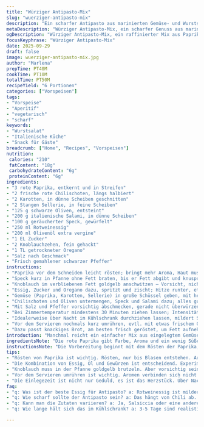 ```yaml
---
title: "Würziger Antipasto-Mix"
slug: "wuerziger-antipasto-mix"
description: "Ein scharfer Antipasto aus marinierten Gemüse- und Wurststücken, der durch eingelegte Paprika und geräucherten Speck eine besondere Note erhält. Die Herstellung beruht auf einer Mischung aus Essig, Öl und Gewürzen. Die Hauptzutaten sind Paprika, Chilischoten, Sellerie, Karotten, schwarze Oliven und italienische Salami. Die Zubereitung nutzt Hitze, um die Aromen zu intensivieren, ohne die Textur komplett weich zu machen. Die Einlegezeit beeinflusst den Geschmack maßgeblich. Ca. 750 ml ergeben sich aus der Gesamtmenge der Zutaten und der Flüssigkeit."
metaDescription: "Würziger Antipasto-Mix, ein scharfer Genuss aus marinierten Gemüse- und Wurststücken. Ideal für jeden Anlass."
ogDescription: "Würziger Antipasto-Mix, ein raffinierter Mix aus Paprika, Oliven und Salami. Perfekt für Aperos oder Buffets."
focusKeyphrase: "Würziger Antipasto-Mix"
date: 2025-09-29
draft: false
image: wuerziger-antipasto-mix.jpg
author: "Marlena"
prepTime: PT40M
cookTime: PT10M
totalTime: PT50M
recipeYield: "6 Portionen"
categories: ["Vorspeisen"]
tags:
- "Vorspeise"
- "Aperitif"
- "vegetarisch"
- "scharf"
keywords:
- "Wurstsalat"
- "Italienische Küche"
- "Snack für Gäste"
breadcrumb: ["Home", "Recipes", "Vorspeisen"]
nutrition: 
 calories: "210"
 fatContent: "18g"
 carbohydrateContent: "6g"
 proteinContent: "6g"
ingredients:
- "3 rote Paprika, entkernt und in Streifen"
- "2 frische rote Chilischoten, längs halbiert"
- "2 Karotten, in dünne Scheiben geschnitten"
- "2 Stangen Sellerie, in feine Scheiben"
- "125 g schwarze Oliven, entsteint"
- "200 g italienische Salami, in dünne Scheiben"
- "100 g geräucherter Speck, gewürfelt"
- "250 ml Rotweinessig"
- "200 ml Olivenöl extra vergine"
- "1 EL Zucker"
- "2 Knoblauchzehen, fein gehackt"
- "1 TL getrockneter Oregano"
- "Salz nach Geschmack"
- "Frisch gemahlener schwarzer Pfeffer"
instructions:
- "Paprika vor dem Schneiden leicht rösten; bringt mehr Aroma, Haut muss nicht komplett weg"
- "Speck kurz in Pfanne ohne Fett braten, bis er Fett abgibt und knusprig wird, dann herausnehmen"
- "Knoblauch im verbliebenen Fett goldgelb anschwitzen – Vorsicht, nicht verbrennen, gibt bitteren Geschmack"
- "Essig, Zucker und Oregano dazu, spritzt und zischt; Hitze runter, etwa 5 Minuten leicht köcheln, bis Zucker sich fast löst"
- "Gemüse (Paprika, Karotten, Sellerie) in große Schüssel geben, mit heißer Essigmischung übergießen"
- "Chilischoten und Oliven untermengen, Speck und Salami dazu; alles gut verrühren"
- "Mit Salz und Pfeffer vorsichtig abschmecken, gerade nicht überwürzen, da Salami Salz mitbringt"
- "Bei Zimmertemperatur mindestens 30 Minuten ziehen lassen; Intensität der Schärfe hängt von Einlegezeit ab"
- "Idealerweise über Nacht im Kühlschrank durchziehen lassen, mildert Schärfe und verbindet Aromen"
- "Vor dem Servieren nochmals kurz umrühren, evtl. mit etwas frischem Olivenöl abschmecken"
- "Dazu passt knackiges Brot, am besten frisch geröstet, um Fett aufnehmen zu können"
introduction: "Manchmal reicht ein einfacher Mix aus eingelegtem Gemüse und herzhaften Wurstwaren, um den Gaumen zu wecken. Diese Würze kombiniert Schärfe, Rauchigkeit und die Säure des Essigs. Paprika rösten verändert das Aroma stark – habe das nach mehreren Versionen gelernt. Der schnelle Kick vom frisch angebratenen Speck verleiht Tiefe, die man sonst kaum erreicht. Geduld beim Ziehen lassen – das ist der Schlüssel. Ich habe oft den Fehler gemacht, zu früh zu probieren, dann ist das ja nur halbe Sache. Statt Salami kann man auch scharf gepökelte Wurst verwenden, aber der Speck bleibt Pflicht. Chili variiere ich je nach Lust oder Jahreszeit; manchmal Ersetzen durch getrockneten Chili oder Pfefferflocken. Wer es weniger scharf mag, entfernt die Kerne oder gleich ein paar Stücke. Wichtig: Das Gemüse noch knackig halten; zu lange kochen oder marinieren lässt alles matschig werden."
ingredientsNote: "Die rote Paprika gibt Farbe, Aroma und ein wenig Süße; am besten frisch und knackig. Ich empfehle, lieber in Bioqualität zu kaufen – Schalen sind dünner, rösten daher intensiver. Für die Schärfe frische Chilischoten nehmen, nicht getrocknet, die schmecken anders, stärker aufdringlich und weniger frisch. Schwarze Oliven müssen entsteint sein, sonst nervt beim Essen, außerdem fellartig und aromatisch, nicht allzu salzig. Statt italienischer Salami funktioniert auch eine grobe Salsiccia, leicht angebraten, für mehr Textur. Der geräucherte Speck sorgt für den rauchigen Unterton; man kann auf Pancetta verzichten, wenn nicht greifbar, aber der Geschmack verliert an Tiefe. Essig ist entscheidend – nein, kein weißer Haushaltsessig, besser Rotweinessig, milder und fruchtiger. Zucker rundet ab, nimmt die Säure ein bisschen und bindet das Aroma. Das Öl sollte gut sein, wir brauchen es als Geschmacksträger, billiges verfälscht. Knoblauch ist Pflicht. Die Gewürze bleiben simpel, Oregano für den mediterranen Kick. Pfeffer frisch gemahlen, Salz kontrolliert, wegen Salami."
instructionsNote: "Die Vorbereitung beginnt mit dem Rösten der Paprika, nur bis die Haut Blasen wirft; das Aroma entwickelt sich durch die Röstaromen, die süßen und leicht rauchigen Noten sind das Herzstück. Speck kann man in der Pfanne ausdrücken, so verbindet sich alles später besser. Knoblauch im Speckfett anzuschwitzen gibt Tiefe; verbrennen muss man verhindern, sonst sauer-bitter und alles kaputt. Die Essig-Zucker-Mischung muss heiß sein, damit sich Zucker gut löst; nicht zu lange köcheln lassen, sonst zu scharf. Das Gemüse bitte nicht direkt kochen, sonst wird es matschig, sondern mit der heißen Flüssigkeit übergießen, so garen die Stücke sanft und behalten Biss. Das richtige Mischungsverhältnis Wasser, Essig und Öl teste ich immer mit einem kleinen Löffel vorab. Ziehen lassen optimiert Geschmack - unbedingt Geduld, mindestens eine halbe Stunde. Kühlschrank ist nicht zwingend, aber sinnvoll bei längerer Lagerung. Vor dem Servieren nochmals durchrühren und abschmecken; manchmal fehlt ein Hauch Salz oder etwas mehr Öl. Das Zusammenspiel von warm und kalt, kräfig und mild im Mund – das will man nicht sofort mit Fleisch oder Brot überdecken. Am liebsten mag ich, wenn die Schärfe leicht prickelt, aber die Süße der Paprika dagegenhält. Auf jeden Fall ausprobieren, varieren und nie zu viel auf einmal einlegen, falls die Balance nicht sofort stimmt."
tips:
- "Rösten von Paprika ist wichtig. Rösten, nur bis Blasen entstehen. Aroma intensivieren, das geht nicht mit rohen. Wenn man das nicht macht, fehlen die süßlichen und rauchigen Noten. Habe oft zu wenig Zeit investiert. Das kostet Geschmack."
- "Die Kombination von Essig, Öl und Gewürzen ist entscheidend. Experimentiere. Olivenöl verwenden oder auch Traubenkernöl. Es bringt eine Besonderheit herein. Zudem die Menge; vielleicht weniger Essig, wenn man es nicht so sauer mag. Ein wenig Zucker hilft auch, die Schärfe auszubalancieren."
- "Knoblauch muss in der Pfanne goldgelb brutzeln. Aber vorsichtig sein. Wenn er zu dunkel wird, hat man bitteren Geschmack. Manchmal nehme ich mehr, um den intensiven Aroma zu multiplizieren. Es kann spannend sein, verschiedene Knoblauchsorten auszuprobieren."
- "Vor dem Servieren umrühren ist wichtig. Aromen verbinden sich nicht immer genug, wenn man es nur einlegt. Manchmal kommt die Schärfe erst nach wenigen Minuten durch das Mischen richtig zur Geltung. Dann mit Olivenöl noch abschmecken, das rundet ab."
- "Die Einlegezeit ist nicht nur Geduld, es ist das Herzstück. Über Nacht im Kühlschrank vereint die Aromen. Wenn man zu früh probiert, fehlt der Kick. Ich mache das oft. Das spart dann an Geschmack. Und der Crunch der Paprika verbessert die Textur."
faq:
- "q: Was ist der beste Essig für Antipasto? a: Rotweinessig ist milder, fruchtiger. Ich probiere immer verschiedene Marken durch. Klar, kann man auch Balsamiko verwenden, bringt aber eine andere Süße."
- "q: Wie scharf sollte der Antipasto sein? a: Das hängt von Chili ab. Ich schneide Kern heraus, wenn ich etwas milder möchte. Wer es sehr scharf mag, könnte noch mehr Chili dazugeben - ausprobieren!"
- "q: Kann man die Zutaten variieren? a: Ja, Salsiccia oder eine andere Wurst sind eine gute Idee. Zudem kann ich auch Zwiebeln beifügen. Das gibt einen weiteren Geschmacksträger."
- "q: Wie lange hält sich das im Kühlschrank? a: 3-5 Tage sind realistisch. Bei längerem Lagern benötigt man saubere Gläser. Alternativen könnten sein, einfrieren oder in Flaschen abfüllen. Aber die Konsistenz könnte sich ändern."

---
```

